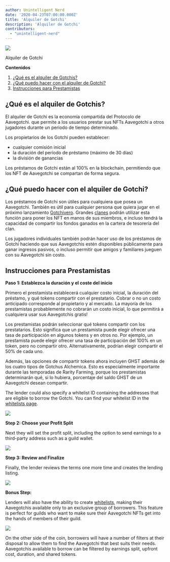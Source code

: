 ```yaml
---
author: Unintelligent Nerd
date: '2020-04-23T07:00:00.000Z'
title: 'Alquiler de Gotchi'
description: 'Alquiler de Gotchi'
contributors:
  - "unintelligent-nerd"
---
```


<div class="headerImageContainer">
<img class="headerImage" src="/gotchi-lending/gotchi-lending.png">
<p class="headerImageText">Alquiler de Gotchi</p>
</div>

<div class="contentsBox">

**Contenidos**

<ol>
<li><a href=#what-is-gotchi-lending->¿Qué es el alquiler de Gotchis?</a></li>
<li><a href=#what-can-i-do-with-gotchi-lending->¿Qué puedo hacer con el alquiler de Gotchi?</a></li>
<li><a href=#instructions-for-lenders>Instrucciones para Prestamistas</a></li>
</ol>

</div>

## ¿Qué es el alquiler de Gotchis?

El alquiler de Gotchi es la economía compartida del Protocolo de Aavegotchi. que permite a los usuarios prestar sus NFTs Aavegotchi a otros jugadores durante un periodo de tiempo determinado.

Los propietarios de los Gotchi pueden establecer:
* cualquier comisión inicial
* la duración del período de préstamo (máximo de 30 días)
* la división de ganancias

Los préstamos de Gotchi están al 100% en la blockchain, permitiendo que los NFT de Aavegotchi se compartan de forma segura.

## ¿Qué puedo hacer con el alquiler de Gotchi?

Los préstamos de Gotchi son útiles para cualquiera que posea un Aavegotchi. También es útil para cualquier persona que quiera jugar en el próximo lanzamiento [Gotchivero](/gotchiverse). Grandes [clanes](/guild) podrán utilizar esta función para poner los NFT en manos de sus miembros, e incluso tendrá la capacidad de compartir los fondos ganados en la cartera de tesorería del clan.

Los jugadores individuales también podrán hacer uso de los préstamos de Gotchi haciendo que sus Aavegotchis estén disponibles públicamente para ganar ingresos pasivos, o incluso permitir que amigos y familiares jueguen con su Aavegotchi sin costo.

## Instrucciones para Prestamistas

**Paso 1: Establezca la duración y el coste del inicio**

Primero el prestamista establecerá cualquier costo inicial, la duración del préstamo, y qué tokens compartir con el prestatario. Cobrar o no un costo anticipado corresponde al propietario y al mercado. La mayoría de los prestamistas probablemente no cobrarán un costo inicial, lo que permitirá a cualquiera usar sus Aavegotchis gratis!

Los prestamistas podrán seleccionar qué tokens compartir con los prestatarios. Esto significa que un prestamista puede elegir ofrecer una tasa de participación en algunos tokens y en otros no. Por ejemplo, un prestamista puede elegir ofrecer una tasa de participación del 100% en un token, pero no compartir otro. Alternativamente, podrían elegir compartir el 50% de cada uno.

Además, las opciones de compartir tokens ahora incluyen GHST además de los cuatro tipos de Gotchus Alchemica. Esto es especialmente importante durante las temporadas de Rarity Farming, porque los prestamistas determinarán qué, si lo hubiera, porcentaje del saldo GHST de un Aavegotchi desean compartir.

The lender could also specify a whitelist ID containing the addresses that are eligible to borrow the Gotchi. You can find your whitelist ID in the [whitelists page](https://app.aavegotchi.com/whitelists).

<img class="bodyImage" src="/gotchi-lending/gotchi-lending-step-1.png" />

**Step 2: Choose your Profit Split**

Next they will set the profit split, including the option to send earnings to a third-party address such as a guild wallet.

<img class="bodyImage" src="/gotchi-lending/gotchi-lending-step-2.png" />

**Step 3: Review and Finalize**

Finally, the lender reviews the terms one more time and creates the lending listing.

<img class="bodyImage" src="/gotchi-lending/gotchi-lending-step-3.png" />

**Bonus Step:**

Lenders will also have the ability to create [whitelists](https://app.aavegotchi.com/whitelists), making their Aavegotchis available only to an exclusive group of borrowers. This feature is perfect for guilds who want to make sure their Aavegotchi NFTs get into the hands of members of their guild.

<img class="bodyImage" src="/gotchi-lending/gotchi-lending-bonus-step.png" />

On the other side of the coin, borrowers will have a number of filters at their disposal to allow them to find the Aavegotchi that best suits their needs. Aavegotchis available to borrow can be filtered by earnings split, upfront cost, duration, and shared tokens.